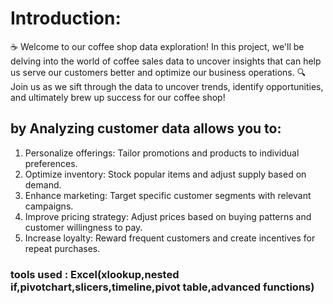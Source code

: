 # Introduction:
☕️ Welcome to our coffee shop data exploration! In this project, we'll be delving into the world of coffee sales data to uncover insights that can help us serve our customers better and optimize our business operations.
🔍 Join us as we sift through the data to uncover trends, identify opportunities, and ultimately brew up success for our coffee shop!
## by Analyzing customer data  allows you to:
1. Personalize offerings: Tailor promotions and products to individual preferences.
2. Optimize inventory: Stock popular items and adjust supply based on demand.
3. Enhance marketing: Target specific customer segments with relevant campaigns.
4. Improve pricing strategy: Adjust prices based on buying patterns and customer willingness to pay.
5. Increase loyalty: Reward frequent customers and create incentives for repeat purchases.
### tools used : Excel(xlookup,nested if,pivotchart,slicers,timeline,pivot table,advanced functions)
